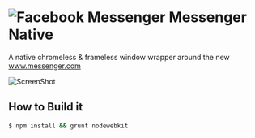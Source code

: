 ![Facebook Messenger](https://cdn.rawgit.com/imton/MessengerNative/1dba4bb2b7b5e200ddcd58f7ee28db59fe2c8fc9/render/logo_github.png "Facebook Messenger Native!")
Messenger Native
================

A native chromeless & frameless window wrapper around the new www.messenger.com
 
![ScreenShot](https://cdn.rawgit.com/imton/MessengerNative/4d745f6d5f359f3c0455e1615c5caba9e57aedff/render/screenshot.png "Screenshot!")

## How to Build it

````bash
$ npm install && grunt nodewebkit
````

